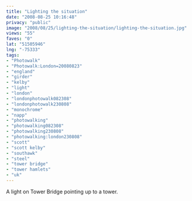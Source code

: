 ```yaml
---
title: "Lighting the situation"
date: "2008-08-25 10:16:48"
privacy: "public"
image: "2008/08/25/lighting-the-situation/lighting-the-situation.jpg"
views: "55"
faves: "0"
lat: "51505946"
lng: "-75333"
tags:
- "Photowalk"
- "Photowalk:London=20080823"
- "england"
- "girder"
- "kelby"
- "light"
- "london"
- "londonphotowalk082308"
- "londonphotowalk230808"
- "monochrome"
- "napp"
- "photowalking"
- "photowalking082308"
- "photowalking230808"
- "photowalking:london230808"
- "scott"
- "scott kelby"
- "southawk"
- "steel"
- "tower bridge"
- "tower hamlets"
- "uk"
---
```

A light on Tower Bridge pointing up to a tower.<a href="/photos/2008/08/26/lighting-the-situation"></a>
